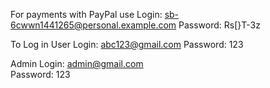 For payments with PayPal use 
Login: sb-6cwwn1441265@personal.example.com
Password: Rs[}T-3z

To Log in
User
Login: abc123@gmail.com
Password: 123

Admin
Login: admin@gmail.com  
Password: 123
